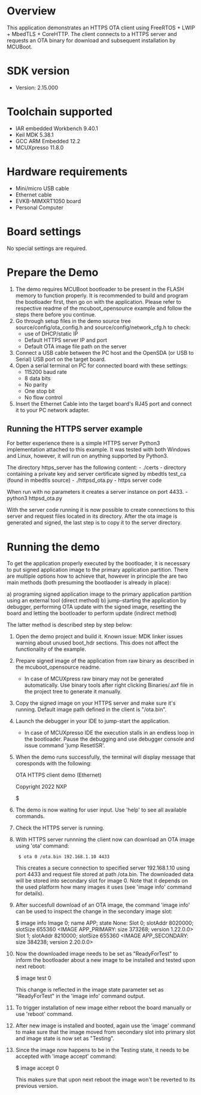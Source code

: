 Overview
========

This application demonstrates an HTTPS OTA client using FreeRTOS + LWIP + MbedTLS + CoreHTTP.
The client connects to a HTTPS server and requests an OTA binary for download and subsequent installation by MCUBoot.


SDK version
===========
- Version: 2.15.000

Toolchain supported
===================
- IAR embedded Workbench  9.40.1
- Keil MDK  5.38.1
- GCC ARM Embedded  12.2
- MCUXpresso  11.8.0

Hardware requirements
=====================
- Mini/micro USB cable
- Ethernet cable
- EVKB-MIMXRT1050 board
- Personal Computer

Board settings
==============
No special settings are required.

Prepare the Demo
================
1. The demo requires MCUBoot bootloader to be present in the FLASH memory to function properly.
   It is recommended to build and program the bootloader first, then go on with the application.
   Please refer to respective readme of the mcuboot_opensource example and follow the steps there before you continue.
2. Go through setup files in the demo source tree source/config/ota_config.h and source/config/network_cfg.h to check:
    - use of DHCP/static IP
    - Default HTTPS server IP and port
    - Default OTA image file path on the server
3. Connect a USB cable between the PC host and the OpenSDA (or USB to Serial) USB port on the target board.
4. Open a serial terminal on PC for connected board with these settings:
    - 115200 baud rate
    - 8 data bits
    - No parity
    - One stop bit
    - No flow control
5. Insert the Ethernet Cable into the target board's RJ45 port and connect it to your PC network adapter.

Running the HTTPS server example
--------------------------------

For better experience there is a simple HTTPS server Python3 implementation attached to this example.
It was tested with both Windows and Linux, however, it will run on anything supported by Python3.

The directory https_server has the following content:
    - ./certs - directory containing a private key and server certificate signed by mbedtls test_ca (found in mbedtls source)
    - ./httpsd_ota.py - https server code

When run with no parameters it creates a server instance on port 4433.
    - python3 httpsd_ota.py

With the server code running it is now possible to create connections to this server and request files located in its directory.
After the ota image is generated and signed, the last step is to copy it to the server directory.

Running the demo
================
To get the application properly executed by the bootloader, it is necessary to put signed application image to the primary application partition.
There are multiple options how to achieve that, however in principle the are two main methods (both presuming the bootlaoder is already in place):

a)  programing signed application image to the primary application partition using an external tool (direct method)
b)  jump-starting the application by debugger, performing OTA update with the signed image, resetting the board and letting the bootloader to perform update (indirect method)

The latter method is described step by step below:

1.  Open the demo project and build it.
    Known issue: MDK linker issues warning about unused boot_hdr sections. This does not affect the functionality of the example.
    
2.  Prepare signed image of the application from raw binary as described in the mcuboot_opensource readme.
     - In case of MCUXpress raw binary may not be generated automatically. Use binary tools after right clicking Binaries/.axf file in the project tree to generate it manually.

3.  Copy the signed image on your HTTPS server and make sure it's running. Default image path defined in the client is "/ota.bin".
    
4.  Launch the debugger in your IDE to jump-start the application.
     - In case of MCUXpresso IDE the execution stalls in an endless loop in the bootloader. Pause the debugging and use debugger console and issue command 'jump ResetISR'.
     
5.  When the demo runs successfully, the terminal will display message that coresponds with the following:

	OTA HTTPS client demo (Ethernet)

	Copyright  2022  NXP

	$

6. The demo is now waiting for user input. Use 'help' to see all available commands.

7. Check the HTTPS server is running.

8. With HTTPS server runnning the client now can download an OTA image using 'ota' command:

        $ ota 0 /ota.bin 192.168.1.10 4433
   
   This creates a secure connection to specified server 192.168.1.10 using port 4433 and request
   file stored at path /ota.bin. The downloaded data will be stored into secondary slot for image 0.
   Note that it depends on the used platform how many images it uses (see 'image info' command for details).

9. After succesfull download of an OTA image, the command 'image info' can be used to inspect the change
   in the secondary image slot:

	$ image info
	Image 0; name APP; state None:
	  Slot 0; slotAddr 8020000; slotSize 655360
	    <IMAGE APP_PRIMARY: size 373268; version 1.22.0.0>
	  Slot 1; slotAddr 8210000; slotSize 655360
	    <IMAGE APP_SECONDARY: size 384238; version 2.20.0.0>

10. Now the downloaded image needs to be set as "ReadyForTest" to inform the bootloader about a new image to be
    installed and tested upon next reboot:

	$ image test 0

    This change is reflected in the image state parameter set as "ReadyForTest" in the 'image info' command output.

11. To trigger installation of new image either reboot the board manually or use 'reboot' command.

12. After new image is installed and booted, again use the 'image' command to make sure that the image
    moved from secondary slot into primary slot and image state is now set as "Testing".

13. Since the image now happens to be in the Testing state, it needs to be accepted with 'image accept' command:
	
	$ image accept 0

    This makes sure that upon next reboot the image won't be reverted to its previous version.
